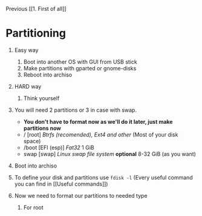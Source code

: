 Previous
[[1. First of all]] 

# Partitioning
1. Easy way
	1. Boot into another OS with GUI from USB stick
	2. Make partitions with gparted or gnome-disks
	3. Reboot into archiso

1. HARD way
	1. Think yourself

2. You will need 2 partitions or 3 in case with swap. 
	- **You don't have to format now as we'll do it later, just make partitions now**
	- / [root] *Btrfs (recomended), Ext4 and other* (Most of your disk space)
	- /boot [EFI (esp)] *Fat32* 1 GiB
	- swap [swap] *Linux swap file system* **optional** 8-32 GiB (as you want)

3. Boot into archiso
4. To define your disk and partitions use `fdisk -l` (Every useful command you can find in [[Useful commands]])
5. Now we need to format our partitions to needed type
	1. For root 